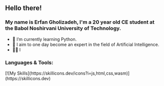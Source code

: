 ## Hello there!

<h3>My name is Erfan Gholizadeh, I'm a 20 year old CE student at the Babol Noshirvani University of Technology.</h3>

- 🌱 I’m currently learning Python.
- 🚀 I aim to one day become an expert in the field of Artificial Intelligence.
- 👨‍🎓 I

<h3>Languages & Tools:</h3>
  [![My Skills](https://skillicons.dev/icons?i=js,html,css,wasm)](https://skillicons.dev)
